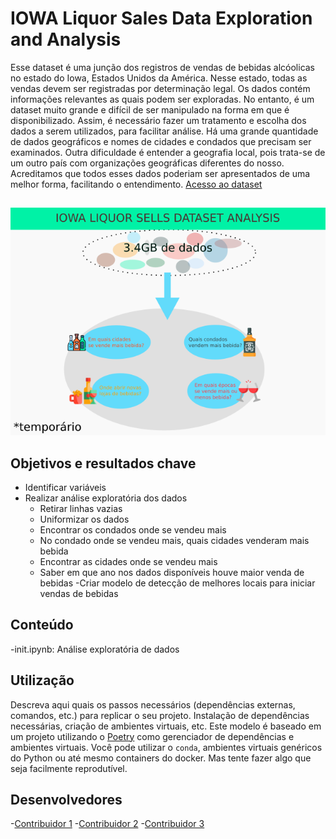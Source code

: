 # IOWA Liquor Sales Data Exploration and Analysis

Esse dataset é uma junção dos registros de vendas de bebidas alcóolicas no estado do Iowa, Estados Unidos da América. Nesse estado, todas as vendas devem ser registradas por determinação legal. Os dados contém informações relevantes as quais podem ser exploradas. No entanto, é um dataset muito grande e difícil de ser manipulado na forma em que é disponibilizado. Assim, é necessário fazer um tratamento e escolha dos dados a serem utilizados, para facilitar análise. Há uma grande quantidade de dados geográficos e nomes de cidades e condados que precisam ser examinados. Outra dificuldade é entender a geografia local, pois trata-se de um outro país com organizações geográficas diferentes do nosso. Acreditamos que todos esses dados poderiam ser apresentados de uma melhor forma, facilitando o entendimento. 
 [Acesso ao dataset](https://www.kaggle.com/residentmario/iowa-liquor-sales/version/2)
 ## 
 ![png](/src/img/g1239.png)
 ## 

## Objetivos e resultados chave
- Identificar variáveis
- Realizar análise exploratória dos dados
  - Retirar linhas vazias
  - Uniformizar os dados
  - Encontrar os condados onde se vendeu mais
  - No condado onde se vendeu mais, quais cidades venderam mais bebida
  - Encontrar as cidades onde se vendeu mais
  - Saber em que ano nos dados disponíveis houve maior venda de bebidas
-Criar modelo de detecção de melhores locais para iniciar vendas de bebidas

## Conteúdo
-init.ipynb: Análise exploratória de dados
## Utilização

Descreva aqui quais os passos necessários (dependências externas, comandos, etc.) para replicar o seu projeto. Instalação de dependências necessárias, criação de ambientes virtuais, etc. Este modelo é baseado em um projeto utilizando o [Poetry](https://python-poetry.org/) como gerenciador de dependências e ambientes virtuais. Você pode utilizar o `conda`, ambientes virtuais genéricos do Python ou até mesmo containers do docker. Mas tente fazer algo que seja facilmente reprodutível.

## Desenvolvedores
 -[Contribuidor 1](http://github.com/andrerodrig)
 -[Contribuidor 2](http://github.com/ajsalmeida)
 -[Contribuidor 3](http://github.com/omadson)
